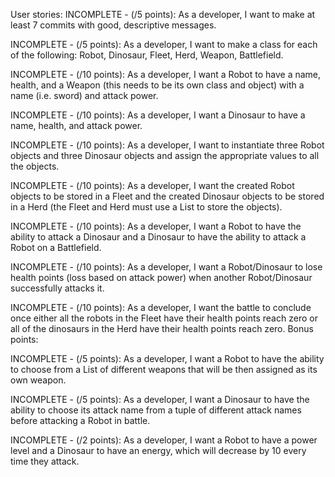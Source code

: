 User stories:
INCOMPLETE - (/5 points): As a developer, I want to make at least 7 commits with good, descriptive messages.

INCOMPLETE - (/5 points): As a developer, I want to make a class for each of the following: Robot, Dinosaur, Fleet,
Herd, Weapon, Battlefield.

INCOMPLETE - (/10 points): As a developer, I want a Robot to have a name, health, and a Weapon (this needs to be its
own class and object) with a name (i.e. sword) and attack power.

INCOMPLETE - (/10 points): As a developer, I want a Dinosaur to have a name, health, and attack power.

INCOMPLETE - (/10 points): As a developer, I want to instantiate three Robot objects and three Dinosaur objects and
assign the appropriate values to all the objects.

INCOMPLETE - (/10 points): As a developer, I want the created Robot objects to be stored in a Fleet and the created
Dinosaur objects to be stored in a Herd (the Fleet and Herd must use a List to store the objects).

INCOMPLETE - (/10 points): As a developer, I want a Robot to have the ability to attack a Dinosaur and a Dinosaur to
have the ability to attack a Robot on a Battlefield.

INCOMPLETE - (/10 points): As a developer, I want a Robot/Dinosaur to lose health points (loss based on attack power)
when another Robot/Dinosaur successfully attacks it.

INCOMPLETE - (/10 points): As a developer, I want the battle to conclude once either all the robots in the Fleet have
their health points reach zero or all of the dinosaurs in the Herd have their health points reach zero.
Bonus points:

INCOMPLETE - (/5 points): As a developer, I want a Robot to have the ability to choose from a List of different weapons
that will be then assigned as its own weapon. 

INCOMPLETE - (/5 points): As a developer, I want a Dinosaur to have the ability to choose its attack name from a tuple
of different attack names before attacking a Robot in battle.

INCOMPLETE - (/2 points): As a developer, I want a Robot to have a power level and a Dinosaur to have an energy,
which will decrease by 10 every time they attack.